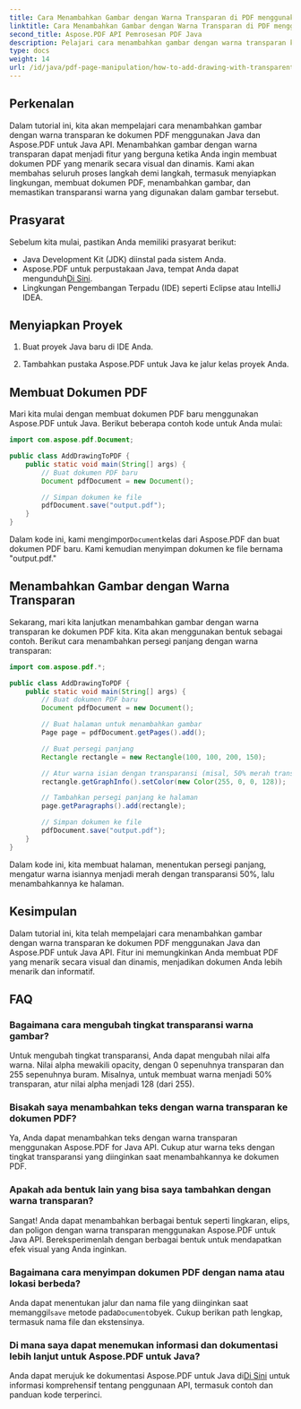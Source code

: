 ```yaml
---
title: Cara Menambahkan Gambar dengan Warna Transparan di PDF menggunakan Java
linktitle: Cara Menambahkan Gambar dengan Warna Transparan di PDF menggunakan Java
second_title: Aspose.PDF API Pemrosesan PDF Java
description: Pelajari cara menambahkan gambar dengan warna transparan ke PDF menggunakan Java dan Aspose.PDF untuk Java. Buat PDF yang dinamis dan menarik secara visual dengan panduan langkah demi langkah dan contoh kode.
type: docs
weight: 14
url: /id/java/pdf-page-manipulation/how-to-add-drawing-with-transparent-color-in-pdf-using-java/
---
```


## Perkenalan

Dalam tutorial ini, kita akan mempelajari cara menambahkan gambar dengan warna transparan ke dokumen PDF menggunakan Java dan Aspose.PDF untuk Java API. Menambahkan gambar dengan warna transparan dapat menjadi fitur yang berguna ketika Anda ingin membuat dokumen PDF yang menarik secara visual dan dinamis. Kami akan membahas seluruh proses langkah demi langkah, termasuk menyiapkan lingkungan, membuat dokumen PDF, menambahkan gambar, dan memastikan transparansi warna yang digunakan dalam gambar tersebut.

## Prasyarat

Sebelum kita mulai, pastikan Anda memiliki prasyarat berikut:

- Java Development Kit (JDK) diinstal pada sistem Anda.
-  Aspose.PDF untuk perpustakaan Java, tempat Anda dapat mengunduh[Di Sini](https://releases.aspose.com/pdf/java/).
- Lingkungan Pengembangan Terpadu (IDE) seperti Eclipse atau IntelliJ IDEA.

## Menyiapkan Proyek

1. Buat proyek Java baru di IDE Anda.

2. Tambahkan pustaka Aspose.PDF untuk Java ke jalur kelas proyek Anda.

## Membuat Dokumen PDF

Mari kita mulai dengan membuat dokumen PDF baru menggunakan Aspose.PDF untuk Java. Berikut beberapa contoh kode untuk Anda mulai:

```java
import com.aspose.pdf.Document;

public class AddDrawingToPDF {
    public static void main(String[] args) {
        // Buat dokumen PDF baru
        Document pdfDocument = new Document();

        // Simpan dokumen ke file
        pdfDocument.save("output.pdf");
    }
}
```

 Dalam kode ini, kami mengimpor`Document`kelas dari Aspose.PDF dan buat dokumen PDF baru. Kami kemudian menyimpan dokumen ke file bernama "output.pdf."

## Menambahkan Gambar dengan Warna Transparan

Sekarang, mari kita lanjutkan menambahkan gambar dengan warna transparan ke dokumen PDF kita. Kita akan menggunakan bentuk sebagai contoh. Berikut cara menambahkan persegi panjang dengan warna transparan:

```java
import com.aspose.pdf.*;

public class AddDrawingToPDF {
    public static void main(String[] args) {
        // Buat dokumen PDF baru
        Document pdfDocument = new Document();

        // Buat halaman untuk menambahkan gambar
        Page page = pdfDocument.getPages().add();

        // Buat persegi panjang
        Rectangle rectangle = new Rectangle(100, 100, 200, 150);

        // Atur warna isian dengan transparansi (misal, 50% merah transparan)
        rectangle.getGraphInfo().setColor(new Color(255, 0, 0, 128));

        // Tambahkan persegi panjang ke halaman
        page.getParagraphs().add(rectangle);

        // Simpan dokumen ke file
        pdfDocument.save("output.pdf");
    }
}
```

Dalam kode ini, kita membuat halaman, menentukan persegi panjang, mengatur warna isiannya menjadi merah dengan transparansi 50%, lalu menambahkannya ke halaman.

## Kesimpulan

Dalam tutorial ini, kita telah mempelajari cara menambahkan gambar dengan warna transparan ke dokumen PDF menggunakan Java dan Aspose.PDF untuk Java API. Fitur ini memungkinkan Anda membuat PDF yang menarik secara visual dan dinamis, menjadikan dokumen Anda lebih menarik dan informatif.

## FAQ

### Bagaimana cara mengubah tingkat transparansi warna gambar?

Untuk mengubah tingkat transparansi, Anda dapat mengubah nilai alfa warna. Nilai alpha mewakili opacity, dengan 0 sepenuhnya transparan dan 255 sepenuhnya buram. Misalnya, untuk membuat warna menjadi 50% transparan, atur nilai alpha menjadi 128 (dari 255).

### Bisakah saya menambahkan teks dengan warna transparan ke dokumen PDF?

Ya, Anda dapat menambahkan teks dengan warna transparan menggunakan Aspose.PDF for Java API. Cukup atur warna teks dengan tingkat transparansi yang diinginkan saat menambahkannya ke dokumen PDF.

### Apakah ada bentuk lain yang bisa saya tambahkan dengan warna transparan?

Sangat! Anda dapat menambahkan berbagai bentuk seperti lingkaran, elips, dan poligon dengan warna transparan menggunakan Aspose.PDF untuk Java API. Bereksperimenlah dengan berbagai bentuk untuk mendapatkan efek visual yang Anda inginkan.

### Bagaimana cara menyimpan dokumen PDF dengan nama atau lokasi berbeda?

 Anda dapat menentukan jalur dan nama file yang diinginkan saat memanggil`save` metode pada`Document`obyek. Cukup berikan path lengkap, termasuk nama file dan ekstensinya.

### Di mana saya dapat menemukan informasi dan dokumentasi lebih lanjut untuk Aspose.PDF untuk Java?

 Anda dapat merujuk ke dokumentasi Aspose.PDF untuk Java di[Di Sini](https://reference.aspose.com/pdf/java/) untuk informasi komprehensif tentang penggunaan API, termasuk contoh dan panduan kode terperinci.